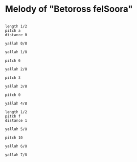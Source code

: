 # Melody of "Betoross felSoora"

```scenario oscilla

length 1/2
pitch a
distance 0

yallah 0/8

yallah 1/8

pitch 6

yallah 2/8

pitch 3

yallah 3/8

pitch 0

yallah 4/8

length 1/2
pitch f
distance 1

yallah 5/8

pitch 10

yallah 6/8

yallah 7/8

```
